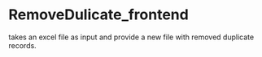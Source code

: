 # RemoveDulicate_frontend
takes an excel file as input and provide a new file with removed duplicate records.
